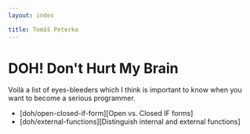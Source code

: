```yaml
---
layout: index

title: Tomáš Peterka   
---
```


# DOH! Don't Hurt My Brain

Voilà a list of eyes-bleeders which I think is important to know when you
want to become a serious programmer.

-  [doh/open-closed-if-form][Open vs. Closed IF forms]
-  [doh/external-functions][Distinguish internal and external functions]

